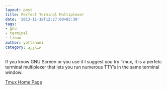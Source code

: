```yaml
---
layout: post
title: Perfect Terminal Multiplexer
date: '2013-11-18T12:27:00+03:30'
tags:
- gnu
- terminal
- linux
author: yottanami
category: فناوری
---
```

If you know GNU Screen or you use it I suggest you try Tmux, It is a perfetc terminal multiplexer that lets you run numerous TTY’s in the same terminal window.

[Tmux Home Page](http://tmux.sourceforge.net/)
